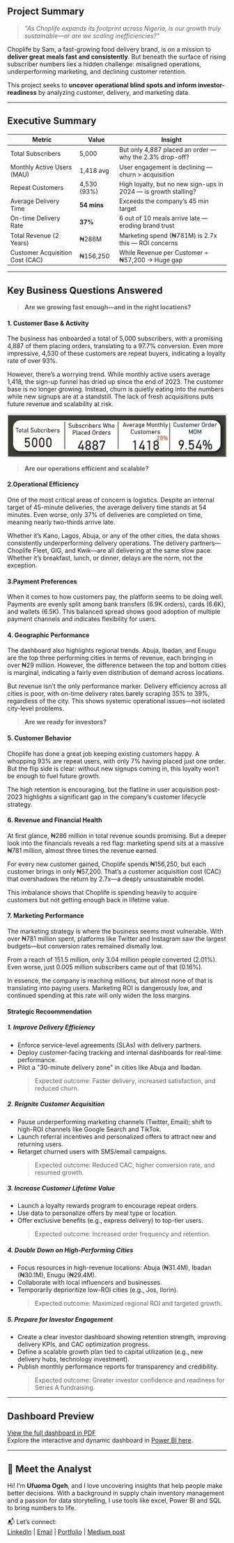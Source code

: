 Project Summary
---
> _"As Choplife expands its footprint across Nigeria, is our growth truly sustainable—or are we scaling inefficiencies?"_

Choplife by Sam, a fast-growing food delivery brand, is on a mission to **deliver great meals fast and consistently**. But beneath the surface of rising subscriber numbers lies a hidden challenge: misaligned operations, underperforming marketing, and declining customer retention.

This project seeks to **uncover operational blind spots and inform investor-readiness** by analyzing customer, delivery, and marketing data.

---

##  Executive Summary

| Metric                            | Value                   | Insight                                                                 |
|----------------------------------|--------------------------|-------------------------------------------------------------------------|
| Total Subscribers                | 5,000                    | But only 4,887 placed an order — why the 2.3% drop-off?                 |
| Monthly Active Users (MAU)       | 1,418 avg                | User engagement is declining — churn > acquisition                     |
| Repeat Customers                 | 4,530 (93%)              | High loyalty, but no new sign-ups in 2024 — is growth stalling?        |
| Average Delivery Time            | **54 mins**              | Exceeds the company’s 45 min target                                 |
| On-time Delivery Rate            | **37%**                  | 6 out of 10 meals arrive late — eroding brand trust                    |
| Total Revenue (2 Years)          | ₦286M                    | Marketing spend (₦781M) is 2.7x this — ROI concerns                    |
| Customer Acquisition Cost (CAC) | ₦156,250                 | While Revenue per Customer = ₦57,200 → Huge gap                        |

---

## Key Business Questions Answered

>  **Are we growing fast enough—and in the right locations?**
#### 1. Customer Base & Activity
The business has onboarded a total of 5,000 subscribers, with a promising 4,887 of them placing orders, translating to a 97.7% conversion. Even more impressive, 4,530 of these customers are repeat buyers, indicating a loyalty rate of over 93%.

However, there’s a worrying trend. While monthly active users average 1,418, the sign-up funnel has dried up since the end of 2023. The customer base is no longer growing. Instead, churn is quietly eating into the numbers while new signups are at a standstill. The lack of fresh acquisitions puts future revenue and scalability at risk.

  ![Subscribers](./Subscribers.png)

>  **Are our operations efficient and scalable?**  
#### 2.Operational Efficiency
One of the most critical areas of concern is logistics. Despite an internal target of 45-minute deliveries, the average delivery time stands at 54 minutes. Even worse, only 37% of deliveries are completed on time, meaning nearly two-thirds arrive late.

Whether it’s Kano, Lagos, Abuja, or any of the other cities, the data shows consistently underperforming delivery operations. The delivery partners—Choplife Fleet, GIG, and Kwik—are all delivering at the same slow pace. Whether it’s breakfast, lunch, or dinner, delays are the norm, not the exception.

#### 3.Payment Preferences
When it comes to how customers pay, the platform seems to be doing well. Payments are evenly split among bank transfers (6.9K orders), cards (6.6K), and wallets (6.5K). This balanced spread shows good adoption of multiple payment channels and indicates flexibility for users.

#### 4. Geographic Performance
The dashboard also highlights regional trends. Abuja, Ibadan, and Enugu are the top three performing cities in terms of revenue, each bringing in over ₦29 million. However, the difference between the top and bottom cities is marginal, indicating a fairly even distribution of demand across locations.

But revenue isn’t the only performance marker. Delivery efficiency across all cities is poor, with on-time delivery rates barely scraping 35% to 39%, regardless of the city. This shows systemic operational issues—not isolated city-level problems.




> **Are we ready for investors?**

 #### 5. Customer Behavior
Choplife has done a great job keeping existing customers happy. A whopping 93% are repeat users, with only 7% having placed just one order. But the flip side is clear: without new signups coming in, this loyalty won’t be enough to fuel future growth.

The high retention is encouraging, but the flatline in user acquisition post-2023 highlights a significant gap in the company’s customer lifecycle strategy.
 #### 6. Revenue and Financial Health
At first glance, ₦286 million in total revenue sounds promising. But a deeper look into the financials reveals a red flag: marketing spend sits at a massive ₦781 million, almost three times the revenue earned.

For every new customer gained, Choplife spends ₦156,250, but each customer brings in only ₦57,200. That’s a customer acquisition cost (CAC) that overshadows the return by 2.7x—a deeply unsustainable model.

This imbalance shows that Choplife is spending heavily to acquire customers but not getting enough back in lifetime value.

 #### 7. Marketing Performance
The marketing strategy is where the business seems most vulnerable. With over ₦781 million spent, platforms like Twitter and Instagram saw the largest budgets—but conversion rates remained dismally low.

From a reach of 151.5 million, only 3.04 million people converted (2.01%). Even worse, just 0.005 million subscribers came out of that (0.16%).

In essence, the company is reaching millions, but almost none of that is translating into paying users. Marketing ROI is dangerously low, and continued spending at this rate will only widen the loss margins.

 #### Strategic Recoommendation
 ##### 1. Improve Delivery Efficiency
- Enforce service-level agreements (SLAs) with delivery partners.
- Deploy customer-facing tracking and internal dashboards for real-time performance.
- Pilot a "30-minute delivery zone" in cities like Abuja and Ibadan.
  > Expected outcome: Faster delivery, increased satisfaction, and reduced churn.

##### 2. Reignite Customer Acquisition
- Pause underperforming marketing channels (Twitter, Email); shift to high-ROI channels like Google Search and TikTok.
- Launch referral incentives and personalized offers to attract new and returning users.
- Retarget churned users with SMS/email campaigns.
  > Expected outcome: Reduced CAC, higher conversion rate, and resumed growth.


##### 3. Increase Customer Lifetime Value
-	Launch a loyalty rewards program to encourage repeat orders.
- Use data to personalize offers by meal type or location.
- Offer exclusive benefits (e.g., express delivery) to top-tier users.
  > Expected outcome: Increased order frequency and retention.

##### 4. Double Down on High-Performing Cities
- Focus resources in high-revenue locations: Abuja (₦31.4M), Ibadan (₦30.1M), Enugu (₦29.4M).
- Collaborate with local influencers and businesses.
- Temporarily deprioritize low-ROI cities (e.g., Jos, Ilorin).
  > Expected outcome: Maximized regional ROI and targeted growth.

##### 5. Prepare for Investor Engagement
- Create a clear investor dashboard showing retention strength, improving delivery KPIs, and CAC optimization progress.
- Define a scalable growth plan tied to capital utilization (e.g., new delivery hubs, technology investment).
- Publish monthly performance reports for transparency and credibility.
  > Expected outcome: Greater investor confidence and readiness for Series A fundraising.



 ---

 
##  Dashboard Preview

 [View the full dashboard in PDF](.Cyber_Security_Dashboard.pdf)  
 Explore the interactive and dynamic dashboard in [Power BI here](https://app.powerbi.com/view?r=eyJrIjoiNDlhMTJhZmUtYTYyYy00MmYwLWFjZjQtYTUyMzVmZWMxNzNjIiwidCI6IjJjZDk3YzU4LTY0ODAtNDEzYS1hNjMyLWI1OTNiMDZkZjgyOCJ9).
 


---
## 👋 Meet the Analyst

Hi! I’m **Ufuoma Ogeh**, and I love uncovering insights that help people make better decisions. With a background in supply chain inventory management and a passion for data storytelling, I use tools like excel, Power BI and SQL to bring numbers to life.  

📬 Let’s connect:  
[LinkedIn](https://www.linkedin.com/in/uogeh/) | [Email](ufuomaogeh@yahoo.com) | [Portfolio](https://uogeh.github.io/Ufuomaportfolio/) | [Medium post](https://medium.com/@ogehufuoma)




